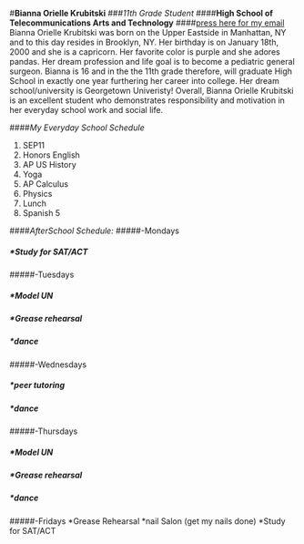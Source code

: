 #**Bianna Orielle Krubitski**
###_11th Grade Student_
####**High School of Telecommunications Arts and Technology**
####[press here for my email](biannak6288@hstat.org)
Bianna Orielle Krubitski was born on the Upper Eastside in Manhattan, NY and to this day resides in Brooklyn, NY. Her birthday is on January 18th, 2000 and she is a capricorn. Her favorite color is purple and she adores pandas. Her dream profession and life goal is to become a pediatric general surgeon. Bianna is 16 and in the the 11th grade therefore, will graduate High School in exactly one year furthering her career into college. Her dream school/university is Georgetown Univeristy! Overall, Bianna Orielle Krubitski is an excellent student who demonstrates responsibility and motivation in her everyday school work and social life.


####_My Everyday School Schedule_
1. SEP11
2. Honors English 
3. AP US History 
4. Yoga 
5. AP Calculus 
6. Physics 
7. Lunch 
8. Spanish 5

####_AfterSchool Schedule:_
#####-Mondays
#####    *Study for SAT/ACT
#####-Tuesdays
#####    *Model UN
#####    *Grease rehearsal
#####    *dance
#####-Wednesdays
#####    *peer tutoring
#####    *dance
#####-Thursdays
#####    *Model UN
#####    *Grease rehearsal
#####    *dance
#####-Fridays
   *Grease Rehearsal
   *nail Salon (get my nails done)
   *Study for SAT/ACT
    